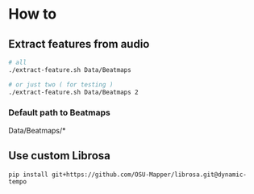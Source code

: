

# How to

## Extract features from audio
``` bash
# all
./extract-feature.sh Data/Beatmaps

# or just two ( for testing )
./extract-feature.sh Data/Beatmaps 2
```

### Default path to Beatmaps
Data/Beatmaps/*

## Use custom Librosa
``` shell
pip install git+https://github.com/OSU-Mapper/librosa.git@dynamic-tempo
```
